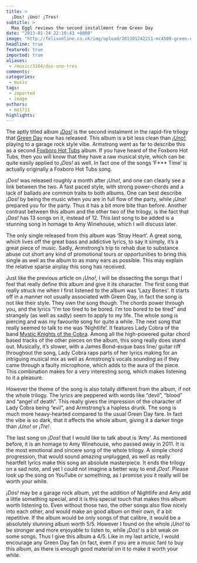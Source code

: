```yaml
---
title: >
  ¡Dos! ¡Uno! ¡Tres!
subtitle: >
  Max Eggl reviews the second installment from Green Day
date: "2013-01-24 22:10:43 +0000"
image: "http://felixonline.co.uk/img/upload/201301242211-mc4509-green-day-dos.jpg"
headline: true
featured: true
imported: true
aliases:
 - /music/3164/dos-uno-tres
comments:
categories:
 - music
tags:
 - imported
 - image
authors:
 - me1711
highlights:
---
```


The aptly titled album [_¡Dos!_](http://www.greenday.com/album/dos) is the second instalment in the rapid-fire trilogy that [Green Day](http://www.greenday.com/) now has released. This album is a bit less clean than _[¡Uno!](http://open.spotify.com/album/6AFJIZmd1zWQDBBwHyeo9w),_ playing to a garage rock style vibe. Armstrong went as far to describe this as a second [Foxboro Hot Tubs](http://www.foxborohottubs.com/) album. If you have heard of the Foxboro Hot Tubs, then you will know that they have a raw musical style, which can be quite easily applied to _¡Dos!_ as well. In fact one of the songs ‘F*** Time’ is actually originally a Foxboro Hot Tubs song.

_¡Dos!_ was released roughly a month after _¡Uno!_, and one can clearly see a link between the two. A fast paced style, with strong power-chords and a lack of ballads are common traits to both albums. One can best describe _¡Dos!_ by being the music when you are in full flow of the party, while _¡Uno!_ prepared you for the party. Thus it has a bit more bite than before. Another contrast between this album and the other two of the trilogy, is the fact that _¡Dos!_ has 13 songs on it, instead of 12. This last song to be added is a stunning song in homage to Amy Winehouse, which I will discuss later.

The only single released from this album was ‘Stray Heart’. A great song, which lives off the great bass and addictive lyrics, to say it simply, it’s a great piece of music. Sadly, Armstrong’s trip to rehab due to substance abuse cut short any kind of promotional tours or opportunities to bring this single as well as the album to as many ears as possible. This may explain the relative sparse airplay this song has received.

Just like the previous article on _¡Uno!_, I will be dissecting the songs that I feel that really define this album and give it its character. The first song that really struck me when I first listened to the album was ‘Lazy Bones’. It starts off in a manner not usually associated with Green Day, in fact the song is not like their style. They own the song though. The chords power through you, and the lyrics “I’m too tired to be bored. I’m too bored to be tired” and strangely (as well as sadly) seem to apply to my life. The whole song is piercing and was my favourite song for quite a while. The next song that really seemed to talk to me was ‘Nightlife’. It features Lady Cobra of the band [Mystic Knights of the Cobra](http://mkotc.com/). Among all the high-powered guitar chord based tracks of the other pieces on the album, this song really does stand out. Musically, it’s slower, with a James Bond-esque bass line/ guitar riff throughout the song, Lady Cobra raps parts of her lyrics making for an intriguing musical mix as well as Armstrong’s vocals sounding as if they came through a faulty microphone, which adds to the aura of the piece. This combination makes for a very interesting song, which makes listening to it a pleasure.

However the theme of the song is also totally different from the album, if not the whole trilogy. The lyrics are peppered with words like “devil”, “blood” and “angel of death”. This really gives the impression of the character of Lady Cobra being “evil”, and Armstrong’s a hapless drunk. The song is much more heavy-hearted compared to the usual Green Day fare. In fact the vibe is so dark, that it affects the whole album, giving it a darker tinge than _¡Uno!_ or _¡Tre!_.

The last song on _¡Dos!_ that I would like to talk about is ‘Amy’. As mentioned before, it is an homage to Amy Winehouse, who passed away in 2011. It is the most emotional and sincere song of the whole trilogy. A simple chord progression, that would sound amazing unplugged, as well as really heartfelt lyrics make this song an absolute masterpiece. It ends the trilogy on a sad note, and yet I could not imagine a better way to end _¡Dos!_. Please look up the song on YouTube or something, as I promise you it really will be worth your while.

_¡Dos!_ may be a garage rock album, yet the addition of Nightlife and Amy add a little something special, and it is this special touch that makes this album worth listening to. Even without those two, the other songs also flow nicely into each other, and would make an good album on their own, if a bit repetitive. If the album would be only songs of that calibre, it would be a absolutely stunning album worth 5/5. However I found on the whole _¡Uno!_ to be stronger and more enjoyable to listen to, while _¡Dos!_ is a bit weak on some songs. Thus I give this album a 4/5. Like in my last article, I would encourage any Green Day fan (in fact, even if you are a music fan) to buy this album, as there is enough good material on it to make it worth your while.
